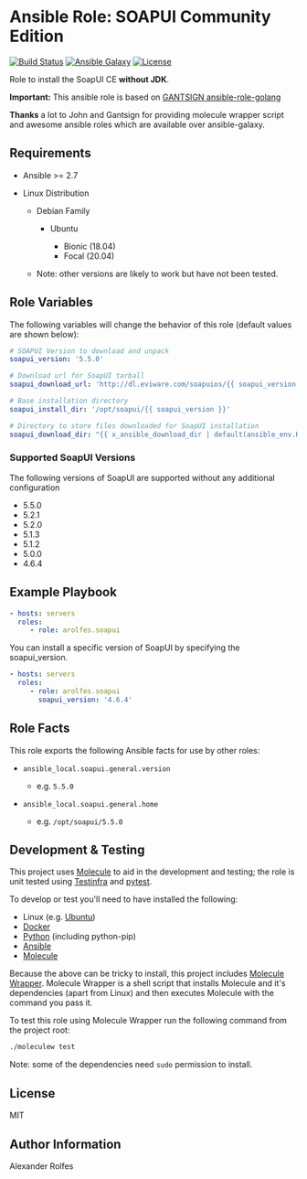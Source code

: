 Ansible Role: SOAPUI Community Edition
======================================

[![Build Status](https://travis-ci.org/arolfes/ansible-role-soapui.svg?branch=master)](https://travis-ci.org/arolfes/ansible-role-soapui)
[![Ansible Galaxy](https://img.shields.io/badge/ansible--galaxy-arolfes.soapui-blue.svg)](https://galaxy.ansible.com/arolfes/soapui)
[![License](https://img.shields.io/badge/license-MIT-blue.svg)](https://raw.githubusercontent.com/arolfes/ansible-role-soapui/master/LICENSE)

Role to install the SoapUI CE **without JDK**.

**Important:** This ansible role is based on [GANTSIGN ansible-role-golang](https://github.com/gantsign/ansible-role-golang) 

**Thanks** a lot to John and Gantsign for providing molecule wrapper script and awesome ansible roles which are available over ansible-galaxy.

Requirements
------------

* Ansible >= 2.7

* Linux Distribution

    * Debian Family

        * Ubuntu

            * Bionic (18.04)
            * Focal (20.04)


    * Note: other versions are likely to work but have not been tested.

Role Variables
--------------

The following variables will change the behavior of this role (default values
are shown below):

```yaml
# SOAPUI Version to download and unpack
soapui_version: '5.5.0'

# Download url for SoapUI tarball
soapui_download_url: 'http://dl.eviware.com/soapuios/{{ soapui_version }}'

# Base installation directory
soapui_install_dir: '/opt/soapui/{{ soapui_version }}'

# Directory to store files downloaded for SoapUI installation
soapui_download_dir: "{{ x_ansible_download_dir | default(ansible_env.HOME + '/.ansible/tmp/downloads') }}"
```

### Supported SoapUI Versions

The following versions of SoapUI are supported without any additional configuration

* 5.5.0
* 5.2.1
* 5.2.0
* 5.1.3
* 5.1.2
* 5.0.0
* 4.6.4

Example Playbook
----------------

```yaml
- hosts: servers
  roles:
     - role: arolfes.soapui
```
You can install a specific version of SoapUI by specifying the soapui_version.
```yaml
- hosts: servers
  roles:
     - role: arolfes.soapui
       soapui_version: '4.6.4'
```


Role Facts
----------

This role exports the following Ansible facts for use by other roles:

* `ansible_local.soapui.general.version`

    * e.g. `5.5.0`

* `ansible_local.soapui.general.home`

    * e.g. `/opt/soapui/5.5.0`

Development & Testing
---------------------

This project uses [Molecule](http://molecule.readthedocs.io/) to aid in the
development and testing; the role is unit tested using
[Testinfra](http://testinfra.readthedocs.io/) and
[pytest](http://docs.pytest.org/).

To develop or test you'll need to have installed the following:

* Linux (e.g. [Ubuntu](http://www.ubuntu.com/))
* [Docker](https://www.docker.com/)
* [Python](https://www.python.org/) (including python-pip)
* [Ansible](https://www.ansible.com/)
* [Molecule](http://molecule.readthedocs.io/)

Because the above can be tricky to install, this project includes
[Molecule Wrapper](https://github.com/gantsign/molecule-wrapper). Molecule
Wrapper is a shell script that installs Molecule and it's dependencies (apart
from Linux) and then executes Molecule with the command you pass it.

To test this role using Molecule Wrapper run the following command from the
project root:

```bash
./moleculew test
```

Note: some of the dependencies need `sudo` permission to install.

License
-------

MIT

Author Information
------------------

Alexander Rolfes




